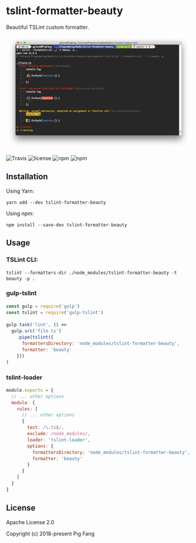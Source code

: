 # tslint-formatter-beauty

Beautiful TSLint custom formatter.

![](screenshot.png)

![Travis](https://img.shields.io/travis/g-plane/tslint-formatter-beauty.svg?style=flat-square)
![license](https://img.shields.io/github/license/g-plane/tslint-formatter-beauty.svg?style=flat-square)
![npm](https://img.shields.io/npm/v/tslint-formatter-beauty.svg?style=flat-square)
![npm](https://img.shields.io/npm/dm/tslint-formatter-beauty.svg?style=flat-square)

## Installation

Using Yarn:

```
yarn add --dev tslint-formatter-beauty
```

Using npm:

```
npm install --save-dev tslint-formatter-beauty
```

## Usage

### TSLint CLI:

```
tslint --formatters-dir ./node_modules/tslint-formatter-beauty -t beauty -p .
```

### gulp-tslint

```js
const gulp = require('gulp')
const tslint = require('gulp-tslint')

gulp.task('lint', () =>
  gulp.src('file.ts')
    .pipe(tslint({
      formattersDirectory: 'node_modules/tslint-formatter-beauty',
      formatter: 'beauty'
    }))
)
```

### tslint-loader

```js
module.exports = {
  // ... other options
  module: {
    rules: [
      // ... other options
      {
        test: /\.ts$/,
        exclude: /node_modules/,
        loader: 'tslint-loader',
        options: {
          formattersDirectory: 'node_modules/tslint-formatter-beauty',
          formatter: 'beauty'
        }
      }
    ]
  }
}
```

## License

Apache License 2.0

Copyright (c) 2018-present Pig Fang
